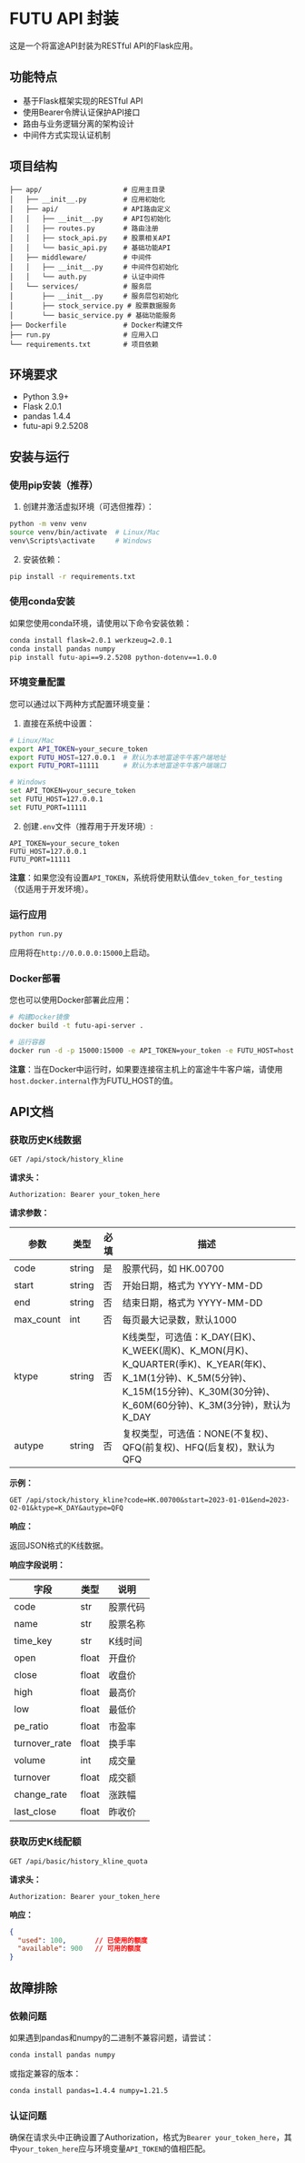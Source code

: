 # FUTU API 封装

这是一个将富途API封装为RESTful API的Flask应用。

## 功能特点

- 基于Flask框架实现的RESTful API
- 使用Bearer令牌认证保护API接口
- 路由与业务逻辑分离的架构设计
- 中间件方式实现认证机制

## 项目结构

```
├── app/                    # 应用主目录
│   ├── __init__.py         # 应用初始化
│   ├── api/                # API路由定义
│   │   ├── __init__.py     # API包初始化
│   │   ├── routes.py       # 路由注册
│   │   ├── stock_api.py    # 股票相关API
│   │   └── basic_api.py    # 基础功能API
│   ├── middleware/         # 中间件
│   │   ├── __init__.py     # 中间件包初始化
│   │   └── auth.py         # 认证中间件
│   └── services/           # 服务层
│       ├── __init__.py     # 服务层包初始化
│       ├── stock_service.py # 股票数据服务
│       └── basic_service.py # 基础功能服务
├── Dockerfile              # Docker构建文件
├── run.py                  # 应用入口
└── requirements.txt        # 项目依赖
```

## 环境要求

- Python 3.9+
- Flask 2.0.1
- pandas 1.4.4
- futu-api 9.2.5208

## 安装与运行

### 使用pip安装（推荐）

1. 创建并激活虚拟环境（可选但推荐）：

```bash
python -m venv venv
source venv/bin/activate  # Linux/Mac
venv\Scripts\activate     # Windows
```

2. 安装依赖：

```bash
pip install -r requirements.txt
```

### 使用conda安装

如果您使用conda环境，请使用以下命令安装依赖：

```bash
conda install flask=2.0.1 werkzeug=2.0.1
conda install pandas numpy
pip install futu-api==9.2.5208 python-dotenv==1.0.0
```

### 环境变量配置

您可以通过以下两种方式配置环境变量：

1. 直接在系统中设置：

```bash
# Linux/Mac
export API_TOKEN=your_secure_token
export FUTU_HOST=127.0.0.1  # 默认为本地富途牛牛客户端地址
export FUTU_PORT=11111      # 默认为本地富途牛牛客户端端口

# Windows
set API_TOKEN=your_secure_token
set FUTU_HOST=127.0.0.1
set FUTU_PORT=11111
```

2. 创建`.env`文件（推荐用于开发环境）:

```
API_TOKEN=your_secure_token
FUTU_HOST=127.0.0.1
FUTU_PORT=11111
```

**注意**：如果您没有设置`API_TOKEN`，系统将使用默认值`dev_token_for_testing`（仅适用于开发环境）。

### 运行应用

```bash
python run.py
```

应用将在`http://0.0.0.0:15000`上启动。

### Docker部署

您也可以使用Docker部署此应用：

```bash
# 构建Docker镜像
docker build -t futu-api-server .

# 运行容器
docker run -d -p 15000:15000 -e API_TOKEN=your_token -e FUTU_HOST=host.docker.internal -e FUTU_PORT=11111 --name futu-api futu-api-server
```

**注意**：当在Docker中运行时，如果要连接宿主机上的富途牛牛客户端，请使用`host.docker.internal`作为FUTU_HOST的值。

## API文档

### 获取历史K线数据

```
GET /api/stock/history_kline
```

**请求头：**
```
Authorization: Bearer your_token_here
```

**请求参数：**

| 参数 | 类型 | 必填 | 描述 |
|------|------|------|------|
| code | string | 是 | 股票代码，如 HK.00700 |
| start | string | 否 | 开始日期，格式为 YYYY-MM-DD |
| end | string | 否 | 结束日期，格式为 YYYY-MM-DD |
| max_count | int | 否 | 每页最大记录数，默认1000 |
| ktype | string | 否 | K线类型，可选值：K_DAY(日K)、K_WEEK(周K)、K_MON(月K)、K_QUARTER(季K)、K_YEAR(年K)、K_1M(1分钟)、K_5M(5分钟)、K_15M(15分钟)、K_30M(30分钟)、K_60M(60分钟)、K_3M(3分钟)，默认为K_DAY |
| autype | string | 否 | 复权类型，可选值：NONE(不复权)、QFQ(前复权)、HFQ(后复权)，默认为QFQ |

**示例：**

```
GET /api/stock/history_kline?code=HK.00700&start=2023-01-01&end=2023-02-01&ktype=K_DAY&autype=QFQ
```

**响应：**

返回JSON格式的K线数据。

**响应字段说明：**

| 字段 | 类型 | 说明 |
|------|------|------|
| code | str | 股票代码 |
| name | str | 股票名称 |
| time_key | str | K线时间 |
| open | float | 开盘价 |
| close | float | 收盘价 |
| high | float | 最高价 |
| low | float | 最低价 |
| pe_ratio | float | 市盈率 |
| turnover_rate | float | 换手率 |
| volume | int | 成交量 |
| turnover | float | 成交额 |
| change_rate | float | 涨跌幅 |
| last_close | float | 昨收价 |

### 获取历史K线配额

```
GET /api/basic/history_kline_quota
```

**请求头：**
```
Authorization: Bearer your_token_here
```

**响应：**

```json
{
  "used": 100,       // 已使用的额度
  "available": 900   // 可用的额度
}
```

## 故障排除

### 依赖问题

如果遇到pandas和numpy的二进制不兼容问题，请尝试：

```bash
conda install pandas numpy
```

或指定兼容的版本：

```bash
conda install pandas=1.4.4 numpy=1.21.5
```

### 认证问题

确保在请求头中正确设置了Authorization，格式为`Bearer your_token_here`，其中`your_token_here`应与环境变量`API_TOKEN`的值相匹配。
